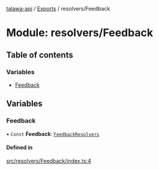 [talawa-api](../README.md) / [Exports](../modules.md) / resolvers/Feedback

# Module: resolvers/Feedback

## Table of contents

### Variables

- [Feedback](resolvers_Feedback.md#feedback)

## Variables

### Feedback

• `Const` **Feedback**: [`FeedbackResolvers`](types_generatedGraphQLTypes.md#feedbackresolvers)

#### Defined in

[src/resolvers/Feedback/index.ts:4](https://github.com/PalisadoesFoundation/talawa-api/blob/de4debc/src/resolvers/Feedback/index.ts#L4)
